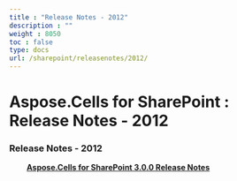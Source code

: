 ```yaml
---
title : "Release Notes - 2012" 
description : "" 
weight : 8050 
toc : false
type: docs
url: /sharepoint/releasenotes/2012/
---
```


# Aspose.Cells for SharePoint : Release Notes - 2012


### Release Notes - 2012

&nbsp;&nbsp;&nbsp;&nbsp;&nbsp;&nbsp;&nbsp;&nbsp;[**Aspose.Cells for SharePoint 3.0.0 Release Notes**](https://docs2.aspose.com/cells/sharepoint/releasenotes/2012/aspose.cells+for+sharepoint+3.0.0+release+notes)    


           

